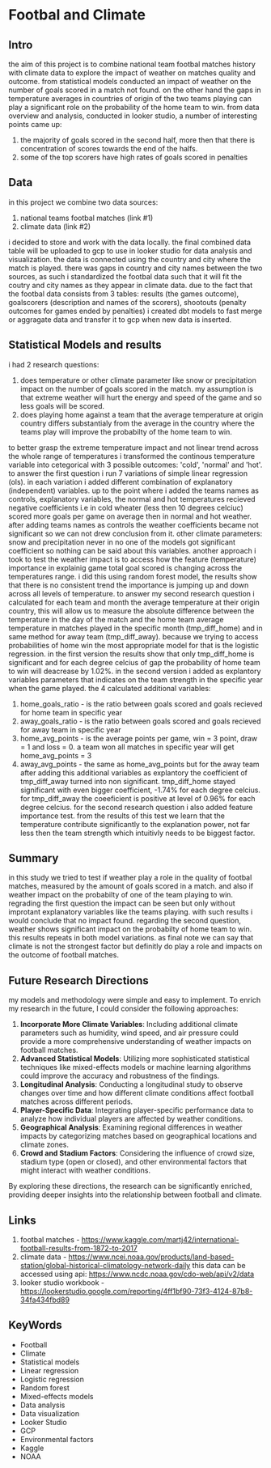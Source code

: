 # Footbal and Climate
## Intro
the aim of this project is to combine national team footbal matches history with climate data to explore the impact of weather on matches quality and outcome. from statistical models conducted an impact of weather on the number of goals scored in a match not found. on the other hand the gaps in temperature averages in countries of origin of the two teams playing can play a significant role on the probability of the home team to win. from data overview and analysis, conducted in looker studio, a number of interesting points came up:
1. the majority of goals scored in the second half, more then that there is concentration of scores towards the end of the halfs.
2. some of the top scorers have high rates of goals scored in penalties

## Data
in this project we combine two data sources:
1. national teams footbal matches (link #1)
2. climate data (link #2)

i decided to store and work with the data locally. the final combined data table will be uploaded to gcp to use in looker studio for data analysis and visualization.
the data is connected using the country and city where the match is played. there was gaps in country and city names between the two sources, as such i standardized the footbal data such that it will fit the coutry and city names as they appear in climate data.
due to the fact that the footbal data consists from 3 tables: results (the games outcome), goalscorers (description and names of the scorers), shootouts (penalty outcomes for games ended by penalties) i created dbt models to fast merge or aggragate data and transfer it to gcp when new data is inserted.

## Statistical Models and results
i had 2 research questions:
1. does temperature or other climate parameter like snow or precipitation impact on the number of goals scored in the match. my assumption is that extreme weather will hurt the energy and speed of the game and so less goals will be scored.
2. does playing home against a team that the average temperature at origin country differs substantialy from the average in the country where the teams play will improve the probabilty of the home team to win.

to better grasp the extreme temperature impact and not linear trend across the whole range of temperatures i transformed the continous temperature variable into cetegorical with 3 possible outcomes: 'cold', 'normal' and 'hot'.
to answer the first question i run 7 variations of simple linear regression (ols). in each variation i added different combination of explanatory (independent) variables. up to the point where i added the teams names as controls, explanatory variables, the normal and hot temperatures recieved negative coefficients i.e in cold wheater (less then 10 degrees celciuc) scored more goals per game on average then in normal and hot weather. after adding teams names as controls the weather coefficients became not significant so we can not drew conclusion from it. other climate parameters: snow and precipitation never in no one of the models got significant coefficient so nothing can be said about this variables.
another approach i took to test the weather impact is to access how the feature (temperature) importance in explainig game total goal scored is changing across the temperatures range. i did this using random forest model, the results show that there is no consistent trend the importance is jumping up and down across all levels of temperature.
to answer my second research question i calculated for each team and month the average temperature at their origin country, this will allow us to measure the absolute difference between the temperature in the day of the match and the home team average temperature in matches played in the specific month (tmp_diff_home) and in same method for away team (tmp_diff_away). because we trying to access probabilities of home win the most appropriate model for that is the logistic regression. in the first version the results show that only tmp_diff_home is significant and for each degree celcius of gap the probability of home team to win will deacrease by 1.02%. in the second version i added as explantory variables parameters that indicates on the team strength in the specific year when the game played.  the 4 calculated additional variables:
1. home_goals_ratio - is the ratio between goals scored and goals recieved for home team in specific year
2. away_goals_ratio - is the ratio between goals scored and goals recieved for away team in specific year
3. home_avg_points - is the average points per game, win = 3 point, draw = 1 and loss = 0. a team won all matches in specific year will get home_avg_points = 3
4. away_avg_points - the same as home_avg_points but for the away team
after adding this additional variables as explantory the coefficient of tmp_diff_away turned into non significant. tmp_diff_home stayed significant with even bigger coefficient, -1.74% for each degree celcius. for tmp_diff_away the coeeficient is positive at level of 0.96% for each degree celcius.
for the second research question i also added feature importance test. from the results of this test we learn that the temperature contribute significantly to the explanation power, not far less then the team strength which intuitivly needs to be biggest factor.

## Summary
in this study we tried to test if weather play a role in the quality of footbal matches, measured by the amount of goals scored in a match. and also if weather impact on the probabilty of one of the team playing to win. regrading the first question the impact can be seen but only without improtant explanatory variables like the teams playing. with such results i would conclude that no impact found. regarding the second question, weather shows significant impact on the probabilty of home team to win. this results repeats in both model variations. as final note we can say that climate is not the strongest factor but definitly do play a role and impacts on the outcome of football matches.

## Future Research Directions
my models and methodology were simple and easy to implement. To enrich my research in the future, I could consider the following approaches:
1. **Incorporate More Climate Variables**: Including additional climate parameters such as humidity, wind speed, and air pressure could provide a more comprehensive understanding of weather impacts on football matches.
2. **Advanced Statistical Models**: Utilizing more sophisticated statistical techniques like mixed-effects models or machine learning algorithms could improve the accuracy and robustness of the findings.
3. **Longitudinal Analysis**: Conducting a longitudinal study to observe changes over time and how different climate conditions affect football matches across different periods.
4. **Player-Specific Data**: Integrating player-specific performance data to analyze how individual players are affected by weather conditions.
5. **Geographical Analysis**: Examining regional differences in weather impacts by categorizing matches based on geographical locations and climate zones.
6. **Crowd and Stadium Factors**: Considering the influence of crowd size, stadium type (open or closed), and other environmental factors that might interact with weather conditions.

By exploring these directions, the research can be significantly enriched, providing deeper insights into the relationship between football and climate.

## Links
1. footbal matches - https://www.kaggle.com/martj42/international-football-results-from-1872-to-2017
2. climate data - https://www.ncei.noaa.gov/products/land-based-station/global-historical-climatology-network-daily
this data can be accessed using api: https://www.ncdc.noaa.gov/cdo-web/api/v2/data
3. looker studio workbook - https://lookerstudio.google.com/reporting/4ff1bf90-73f3-4124-87b8-34fa434fbd89

## KeyWords
- Football
- Climate
- Statistical models
- Linear regression
- Logistic regression
- Random forest
- Mixed-effects models
- Data analysis
- Data visualization
- Looker Studio
- GCP
- Environmental factors
- Kaggle
- NOAA    